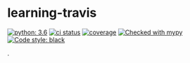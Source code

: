 # learning-travis

[![python: 3.6](https://img.shields.io/badge/python-3.6-blue)](https://www.python.org/)
[![ci status](https://travis-ci.com/tomwatson1024/learning-travis.svg?branch=master)](https://travis-ci.com/tomwatson1024/learning-travis)
[![coverage](https://coveralls.io/repos/github/tomwatson1024/learning-travis/badge.svg?branch=master)](https//coveralls.io/github/tomwatson1024/learning-travis?branch=master)
[![Checked with mypy](http://www.mypy-lang.org/static/mypy_badge.svg)](http://mypy-lang.org/)
[![Code style: black](https://img.shields.io/badge/code%20style-black-000000.svg)](https://github.com/psf/black)


.